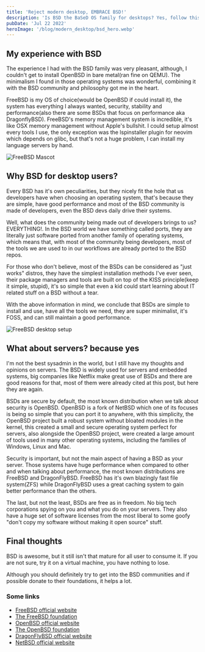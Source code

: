 ```yaml
---
title: 'Reject modern desktop, EMBRACE BSD!'
description: 'Is BSD the BaSeD OS family for desktops? Yes, follow this article and discover why.'
pubDate: 'Jul 22 2022'
heroImage: '/blog/modern_desktop/bsd_hero.webp'
---
```


## My experience with BSD

The experience I had with the BSD family was very pleasant, although, I couldn't get to install OpenBSD in bare metal(ran fine on QEMU). The minimalism I found in those operating systems was wonderful, combining it with the BSD community and philosophy got me in the heart.

FreeBSD is my OS of choice(would be OpenBSD if could install it), the system has everything I always wanted, security, stability and performance(also there are some BSDs that focus on performance aka DragonflyBSD). FreeBSD's memory management system is incredible, it's like OSX memory management without Apple's bullshit. I could setup almost every tools I use, the only exception was the lspinstaller plugin for neovim which depends on glibc, but that's not a huge problem, I can install my language servers by hand.

<img src="/blog/modern_desktop/beastie.webp" alt="FreeBSD Mascot" />

## Why BSD for desktop users?

Every BSD has it's own peculiarities, but they nicely fit the hole that us developers have when choosing an operating system, that's because they are simple, have good performance and most of the BSD community is made of developers, even the BSD devs daily drive their systems.

Well, what does the community being made out of developers brings to us? EVERYTHING!. In the BSD world we have something called ports, they are literally just software ported from another family of operating systems, which means that, with most of the community being developers, most of the tools we are used to in our workflows are already ported to the BSD repos.

For those who don't believe, most of the BSDs can be considered as "just works" distros, they have the simplest installation methods I've ever seen, their package managers and tools are built on top of the KISS principle(keep it simple, stupid), it's so simple that even a kid could start learning about IT related stuff on a BSD without a tear.

With the above information in mind, we conclude that BSDs are simple to install and use, have all the tools we need, they are super minimalist, it's FOSS, and can still maintain a good performance.

<img src="/blog/modern_desktop/bsd_setup.webp" alt="FreeBSD desktop setup" />

## What about servers? because yes

I'm not the best sysadmin in the world, but I still have my thoughts and opinions on servers. The BSD is widely used for servers and embedded systems, big companies like Netflix make great use of BSDs and there are good reasons for that, most of them were already cited at this post, but here they are again.

BSDs are secure by default, the most known distribution when we talk about security is OpenBSD. OpenBSD is a fork of NetBSD which one of its focuses is being so simple that you can port it to anywhere, with this simplicity, the OpenBSD project built a robust system without bloated modules in the kernel, this created a small and secure operating system perfect for servers, also alongside the OpenBSD project, were created a large amount of tools used in many other operating systems, including the families of Windows, Linux and Mac.

Security is important, but not the main aspect of having a BSD as your server. Those systems have huge performance when compared to other and when talking about performance, the most known distributions are FreeBSD and DragonFlyBSD. FreeBSD has it's own blazingly fast file system(ZFS) while DragonFlyBSD uses a great caching system to gain better performance than the others.

The last, but not the least, BSDs are free as in freedom. No big tech corporations spying on you and what you do on your servers. They also have a huge set of software licenses from the most liberal to some goofy "don't copy my software without making it open source" stuff.

## Final thoughts

BSD is awesome, but it still isn't that mature for all user to consume it. If you are not sure, try it on a virtual machine, you have nothing to lose.

Although you should definitely try to get into the BSD communities and if possible donate to their foundations, it helps a lot.

### Some links

-   [FreeBSD official website](https://www.freebsd.org/)
-   [The FreeBSD foundation](https://freebsdfoundation.org/)
-   [OpenBSD official website](https://www.openbsd.org/)
-   [The OpenBSD foundation](https://www.openbsdfoundation.org/)
-   [DragonFlyBSD official website](https://www.dragonflybsd.org/)
-   [NetBSD official website](https://www.netbsd.org)
